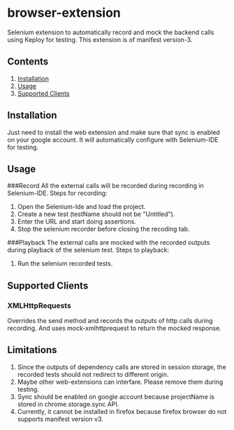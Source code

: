 # browser-extension
Selenium extension to automatically record and mock the backend calls using Keploy for testing.
This extension is of manifest version-3.  

## Contents
1. [Installation](#installation)
2. [Usage](#usage)
3. [Supported Clients](#supported-clients)

## Installation
Just need to install the web extension and make sure that sync is enabled on your google 
account. It will automatically configure with Selenium-IDE for testing.

## Usage
###Record
All the external calls will be recorded during recording in Selenium-IDE. Steps for recording:
1. Open the Selenium-Ide and load the project.
2. Create a new test (testName should not be "Untitled").
3. Enter the URL and start doing assertions.
4. Stop the selenium recorder before closing the recoding tab.

###Playback
The external calls are mocked with the recorded outputs during playback of the selenium test. Steps to playback:
1. Run the selenium recorded tests.

## Supported Clients
### XMLHttpRequests 
Overrides the send method and records the outputs of http calls during recording. And uses mock-xmlhttprequest 
to return the mocked response.

## Limitations
1. Since the outputs of dependency calls are stored in session storage, the recorded tests should not redirect to different origin.
2. Maybe other web-extensions can interfare. Please remove them during testing.
3. Sync should be enabled on google account because projectName is stored in chrome.storage.sync API.
4. Currently, it cannot be installed in firefox because firefox browser do not supports manifest version v3.